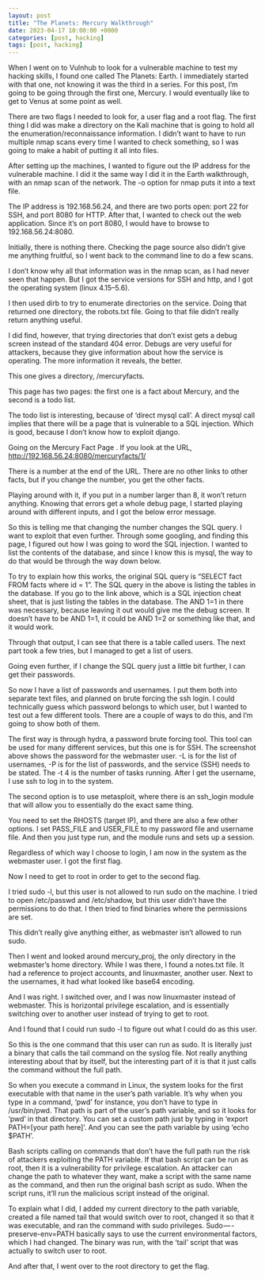 ```yaml
---
layout: post
title: "The Planets: Mercury Walkthrough"
date: 2023-04-17 10:00:00 +0000
categories: [post, hacking]
tags: [post, hacking]
---
```


When I went on to Vulnhub to look for a vulnerable machine to test my hacking skills, I found one called The Planets: Earth. I immediately started with that one, not knowing it was the third in a series. For this post, I’m going to be going through the first one, Mercury. I would eventually like to get to Venus at some point as well.


There are two flags I needed to look for, a user flag and a root flag. The first thing I did was make a directory on the Kali machine that is going to hold all the enumeration/reconnaissance information. I didn’t want to have to run multiple nmap scans every time I wanted to check something, so I was going to make a habit of putting it all into files.

After setting up the machines, I wanted to figure out the IP address for the vulnerable machine. I did it the same way I did it in the Earth walkthrough, with an nmap scan of the network. The -o option for nmap puts it into a text file.


The IP address is 192.168.56.24, and there are two ports open: port 22 for SSH, and port 8080 for HTTP. After that, I wanted to check out the web application. Since it’s on port 8080, I would have to browse to 192.168.56.24:8080.


Initially, there is nothing there. Checking the page source also didn’t give me anything fruitful, so I went back to the command line to do a few scans.


I don’t know why all that information was in the nmap scan, as I had never seen that happen. But I got the service versions for SSH and http, and I got the operating system (linux 4.15–5.6).

I then used dirb to try to enumerate directories on the service. Doing that returned one directory, the robots.txt file. Going to that file didn’t really return anything useful.


I did find, however, that trying directories that don’t exist gets a debug screen instead of the standard 404 error. Debugs are very useful for attackers, because they give information about how the service is operating. The more information it reveals, the better.


This one gives a directory, /mercuryfacts.


This page has two pages: the first one is a fact about Mercury, and the second is a todo list.


The todo list is interesting, because of ‘direct mysql call’. A direct mysql call implies that there will be a page that is vulnerable to a SQL injection. Which is good, because I don’t know how to exploit django.

Going on the Mercury Fact Page . If you look at the URL, http://192.168.56.24:8080/mercuryfacts/1/

There is a number at the end of the URL. There are no other links to other facts, but if you change the number, you get the other facts.



Playing around with it, if you put in a number larger than 8, it won’t return anything. Knowing that errors get a whole debug page, I started playing around with different inputs, and I got the below error message.



So this is telling me that changing the number changes the SQL query. I want to exploit that even further. Through some googling, and finding this page, I figured out how I was going to word the SQL injection. I wanted to list the contents of the database, and since I know this is mysql, the way to do that would be through the way down below.


To try to explain how this works, the original SQL query is “SELECT fact FROM facts where id = 1”. The SQL query in the above is listing the tables in the database. If you go to the link above, which is a SQL injection cheat sheet, that is just listing the tables in the database. The AND 1=1 in there was necessary, because leaving it out would give me the debug screen. It doesn’t have to be AND 1=1, it could be AND 1=2 or something like that, and it would work.

Through that output, I can see that there is a table called users. The next part took a few tries, but I managed to get a list of users.


Going even further, if I change the SQL query just a little bit further, I can get their passwords.


So now I have a list of passwords and usernames. I put them both into separate text files, and planned on brute forcing the ssh login. I could technically guess which password belongs to which user, but I wanted to test out a few different tools. There are a couple of ways to do this, and I’m going to show both of them.



The first way is through hydra, a password brute forcing tool. This tool can be used for many different services, but this one is for SSH. The screenshot above shows the password for the webmaster user. -L is for the list of usernames, -P is for the list of passwords, and the service (SSH) needs to be stated. The -t 4 is the number of tasks running. After I get the username, I use ssh to log in to the system.


The second option is to use metasploit, where there is an ssh_login module that will allow you to essentially do the exact same thing.


You need to set the RHOSTS (target IP), and there are also a few other options. I set PASS_FILE and USER_FILE to my password file and username file. And then you just type run, and the module runs and sets up a session.

Regardless of which way I choose to login, I am now in the system as the webmaster user. I got the first flag.


Now I need to get to root in order to get to the second flag.

I tried sudo -l, but this user is not allowed to run sudo on the machine. I tried to open /etc/passwd and /etc/shadow, but this user didn’t have the permissions to do that. I then tried to find binaries where the permissions are set.


This didn’t really give anything either, as webmaster isn’t allowed to run sudo.

Then I went and looked around mercury_proj, the only directory in the webmaster’s home directory. While I was there, I found a notes.txt file. It had a reference to project accounts, and linuxmaster, another user. Next to the usernames, it had what looked like base64 encoding.


And I was right. I switched over, and I was now linuxmaster instead of webmaster. This is horizontal privilege escalation, and is essentially switching over to another user instead of trying to get to root.

And I found that I could run sudo -l to figure out what I could do as this user.



So this is the one command that this user can run as sudo. It is literally just a binary that calls the tail command on the syslog file. Not really anything interesting about that by itself, but the interesting part of it is that it just calls the command without the full path.

So when you execute a command in Linux, the system looks for the first executable with that name in the user’s path variable. It’s why when you type in a command, ‘pwd’ for instance, you don’t have to type in /usr/bin/pwd. That path is part of the user’s path variable, and so it looks for ‘pwd’ in that directory. You can set a custom path just by typing in ‘export PATH=[your path here]’. And you can see the path variable by using ‘echo $PATH’.

Bash scripts calling on commands that don’t have the full path run the risk of attackers exploiting the PATH variable. If that bash script can be run as root, then it is a vulnerability for privilege escalation. An attacker can change the path to whatever they want, make a script with the same name as the command, and then run the original bash script as sudo. When the script runs, it’ll run the malicious script instead of the original.


To explain what I did, I added my current directory to the path variable, created a file named tail that would switch over to root, changed it so that it was executable, and ran the command with sudo privileges. Sudo — -preserve-env=PATH basically says to use the current environmental factors, which I had changed. The binary was run, with the ‘tail’ script that was actually to switch user to root.

And after that, I went over to the root directory to get the flag.
